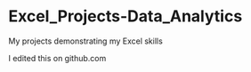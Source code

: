 # Excel_Projects-Data_Analytics
My projects demonstrating my Excel skills

I edited this on github.com
